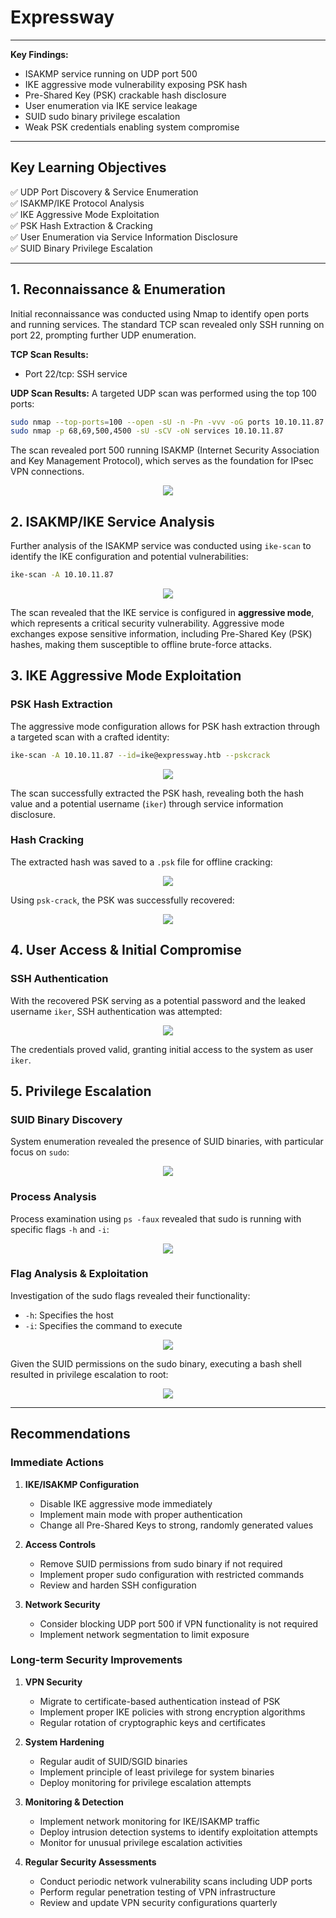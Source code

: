 # Expressway

___

**Key Findings:**
- ISAKMP service running on UDP port 500
- IKE aggressive mode vulnerability exposing PSK hash
- Pre-Shared Key (PSK) crackable hash disclosure
- User enumeration via IKE service leakage
- SUID sudo binary privilege escalation
- Weak PSK credentials enabling system compromise

---

## Key Learning Objectives

✅ UDP Port Discovery & Service Enumeration  
✅ ISAKMP/IKE Protocol Analysis  
✅ IKE Aggressive Mode Exploitation  
✅ PSK Hash Extraction & Cracking  
✅ User Enumeration via Service Information Disclosure  
✅ SUID Binary Privilege Escalation  

---

## 1. Reconnaissance & Enumeration

Initial reconnaissance was conducted using Nmap to identify open ports and running services. The standard TCP scan revealed only SSH running on port 22, prompting further UDP enumeration.

**TCP Scan Results:**
- Port 22/tcp: SSH service

**UDP Scan Results:**
A targeted UDP scan was performed using the top 100 ports:

```bash
sudo nmap --top-ports=100 --open -sU -n -Pn -vvv -oG ports 10.10.11.87
sudo nmap -p 68,69,500,4500 -sU -sCV -oN services 10.10.11.87
```

The scan revealed port 500 running ISAKMP (Internet Security Association and Key Management Protocol), which serves as the foundation for IPsec VPN connections.

<figure style="text-align: center;">
    <img src="screenshots/expressway-01.png">
</figure>

## 2. ISAKMP/IKE Service Analysis

Further analysis of the ISAKMP service was conducted using `ike-scan` to identify the IKE configuration and potential vulnerabilities:

```bash
ike-scan -A 10.10.11.87
```

<figure style="text-align: center;">
    <img src="screenshots/expressway-02.png">
</figure>

The scan revealed that the IKE service is configured in **aggressive mode**, which represents a critical security vulnerability. Aggressive mode exchanges expose sensitive information, including Pre-Shared Key (PSK) hashes, making them susceptible to offline brute-force attacks.

## 3. IKE Aggressive Mode Exploitation

### PSK Hash Extraction

The aggressive mode configuration allows for PSK hash extraction through a targeted scan with a crafted identity:

```bash
ike-scan -A 10.10.11.87 --id=ike@expressway.htb --pskcrack
```

<figure style="text-align: center;">
    <img src="screenshots/expressway-03.png">
</figure>

The scan successfully extracted the PSK hash, revealing both the hash value and a potential username (`iker`) through service information disclosure.

### Hash Cracking

The extracted hash was saved to a `.psk` file for offline cracking:

<figure style="text-align: center;">
    <img src="screenshots/expressway-04.png">
</figure>

Using `psk-crack`, the PSK was successfully recovered:

<figure style="text-align: center;">
    <img src="screenshots/expressway-05.png">
</figure>

## 4. User Access & Initial Compromise

### SSH Authentication

With the recovered PSK serving as a potential password and the leaked username `iker`, SSH authentication was attempted:

<figure style="text-align: center;">
    <img src="screenshots/expressway-06.png">
</figure>

The credentials proved valid, granting initial access to the system as user `iker`.

## 5. Privilege Escalation

### SUID Binary Discovery

System enumeration revealed the presence of SUID binaries, with particular focus on `sudo`:

<figure style="text-align: center;">
    <img src="screenshots/expressway-07.png">
</figure>

### Process Analysis

Process examination using `ps -faux` revealed that sudo is running with specific flags `-h` and `-i`:

<figure style="text-align: center;">
    <img src="screenshots/expressway-08.png">
</figure>

### Flag Analysis & Exploitation

Investigation of the sudo flags revealed their functionality:
- `-h`: Specifies the host
- `-i`: Specifies the command to execute

<figure style="text-align: center;">
    <img src="screenshots/expressway-09.png">
</figure>

Given the SUID permissions on the sudo binary, executing a bash shell resulted in privilege escalation to root:

<figure style="text-align: center;">
    <img src="screenshots/expressway-10.png">
</figure>

---

## Recommendations

### Immediate Actions

1. **IKE/ISAKMP Configuration**
   - Disable IKE aggressive mode immediately
   - Implement main mode with proper authentication
   - Change all Pre-Shared Keys to strong, randomly generated values

2. **Access Controls**
   - Remove SUID permissions from sudo binary if not required
   - Implement proper sudo configuration with restricted commands
   - Review and harden SSH configuration

3. **Network Security**
   - Consider blocking UDP port 500 if VPN functionality is not required
   - Implement network segmentation to limit exposure

### Long-term Security Improvements

1. **VPN Security**
   - Migrate to certificate-based authentication instead of PSK
   - Implement proper IKE policies with strong encryption algorithms
   - Regular rotation of cryptographic keys and certificates

2. **System Hardening**
   - Regular audit of SUID/SGID binaries
   - Implement principle of least privilege for system binaries
   - Deploy monitoring for privilege escalation attempts

3. **Monitoring & Detection**
   - Implement network monitoring for IKE/ISAKMP traffic
   - Deploy intrusion detection systems to identify exploitation attempts
   - Monitor for unusual privilege escalation activities

4. **Regular Security Assessments**
   - Conduct periodic network vulnerability scans including UDP ports
   - Perform regular penetration testing of VPN infrastructure
   - Review and update VPN security configurations quarterly